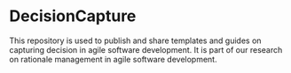 # DecisionCapture
This repository is used to publish and share templates and guides on capturing decision in agile software development. It is part of our research on rationale management in agile software development.
